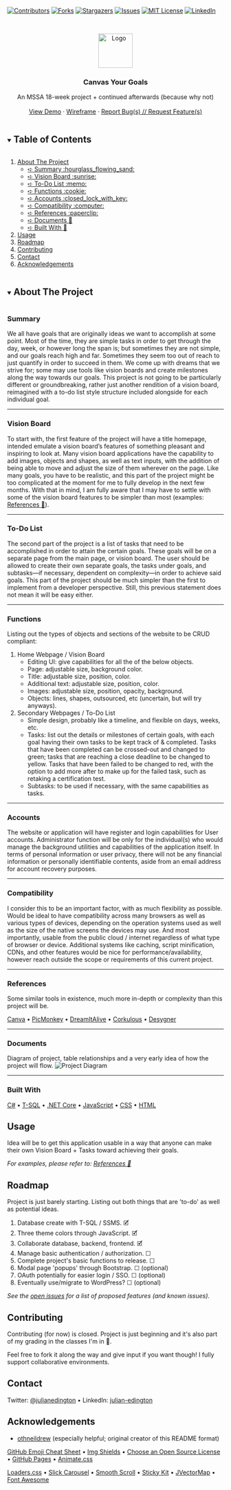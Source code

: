 <!--
*** Thanks for checking out the Best-README-Template. If you have a suggestion
*** that would make this better, please fork the repo and create a pull request
*** or simply open an issue with the tag "enhancement".
*** Thanks again! Now go create something AMAZING! :D
***
***
***
*** To avoid retyping too much info. Do a search and replace for the following:
*** github_username, repo_name, twitter_handle, email, project_title, project_description
-->



<!-- PROJECT SHIELDS -->
<!--
*** I'm using markdown "reference style" links for readability.
*** Reference links are enclosed in brackets [ ] instead of parentheses ( ).
*** See the bottom of this document for the declaration of the reference variables
*** for contributors-url, forks-url, etc. This is an optional, concise syntax you may use.
*** https://www.markdownguide.org/basic-syntax/#reference-style-links
-->
[![Contributors][contributors-shield]][contributors-url]
[![Forks][forks-shield]][forks-url]
[![Stargazers][stars-shield]][stars-url]
[![Issues][issues-shield]][issues-url]
[![MIT License][license-shield]][license-url]
[![LinkedIn][linkedin-shield]][linkedin-url]



<!-- PROJECT LOGO -->
<br />
<p align="center">
  <a href="https://github.com/jedington/Canvas-Your-Goals/">
    <img src="images/logo.png" alt="Logo" width="80" height="80">
  </a>

  <h3 align="center">Canvas Your Goals</h3>

  <p align="center">
    An MSSA 18-week project + continued afterwards (because why not)
    <br />
    <br /> 
    <a href="http://jedington.github.io/Canvas-Your-Goals/docs/Canvas-Your-Goals-Wireframe.pdf">View Demo</a>
    ·
    <a href="https://github.com/jedington/Canvas-Your-Goals/blob/master/docs/Canvas-Your-Goals-Wireframe.pdf">Wireframe</a>
    ·
    <a href="https://github.com/jedington/Canvas-Your-Goals/issues">Report Bug(s) // Request Feature(s)</a>
  </p>
</p>



<!-- TABLE OF CONTENTS -->
<details open="open">
  <summary><h2 style="display: inline-block">Table of Contents</h2></summary>
  <ol>
    <li>
      <a href="#about-the-project">About The Project</a>
      <ul>
	<li><a href="#summary">➪ Summary :hourglass_flowing_sand:</a></li>
	<li><a href="#vision-board">➪ Vision Board :sunrise:</a></li>
	<li><a href="#to-do-list">➪ To-Do List :memo:</a></li>
	<li><a href="#functions">➪ Functions :cookie:</a></li>
	<li><a href="#accounts">➪ Accounts :closed_lock_with_key:</a></li>
	<li><a href="#compatibility">➪ Compatibility :computer:</a></li>
       	<li><a href="#references">➪ References :paperclip:</a></li>
	<li><a href="#documents">➪ Documents 📜</a></li>
	<li><a href="#built-with">➪ Built With 🚧</a></li>
      </ul>
    </li>
    <li><a href="#usage">Usage</a></li>
    <li><a href="#roadmap">Roadmap</a></li>
    <li><a href="#contributing">Contributing</a></li>
    <li><a href="#contact">Contact</a></li>
    <li><a href="#acknowledgements">Acknowledgements</a></li>
  </ol>
</details>


<details open="open">
  <summary><h2 style="display: inline-block">About The Project</h2></summary>
<!-- ABOUT THE PROJECT -->

### Summary

We all have goals that are originally ideas we want to accomplish at some point. Most of the time, they are simple tasks in order to get through the day, week, or however long the span is; but sometimes they are not simple, and our goals reach high and far. Sometimes they seem too out of reach to just quantify in order to succeed in them. We come up with dreams that we strive for; some may use tools like vision boards and create milestones along the way towards our goals. This project is not going to be particularly different or groundbreaking, rather just another rendition of a vision board, reimagined with a to-do list style structure included alongside for each individual goal.

<!-- [![Product Name Screen Shot][product-screenshot]](https://example.com) -->

------
### Vision Board

To start with, the first feature of the project will have a title homepage, intended emulate a vision board’s features of something pleasant and inspiring to look at. Many vision board applications have the capability to add images, objects and shapes, as well as text inputs, with the addition of being able to move and adjust the size of them wherever on the page. Like many goals, you have to be realistic, and this part of the project might be too complicated at the moment for me to fully develop in the next few months. With that in mind, I am fully aware that I may have to settle with some of the vision board features to be simpler than most (examples: <a href="#references">References :paperclip:</a>).

------
### To-Do List

The second part of the project is a list of tasks that need to be accomplished in order to attain the certain goals. These goals will be on a separate page from the main page, or vision board. The user should be allowed to create their own separate goals, the tasks under goals, and subtasks—if necessary, dependent on complexity—in order to achieve said goals. This part of the project should be much simpler than the first to implement from a developer perspective. Still, this previous statement does not mean it will be easy either.

------
### Functions

Listing out the types of objects and sections of the website to be CRUD compliant:
1.	Home Webpage / Vision Board
	  +	Editing UI: give capabilities for all the of the below objects.
	  +	Page: adjustable size, background color.
	  +	Title: adjustable size, position, color.
	  +	Additional text: adjustable size, position, color.
	  +	Images: adjustable size, position, opacity, background.
	  +	Objects: lines, shapes, outsourced, etc (uncertain, but will try anyways).
2.	Secondary Webpages / To-Do List
	  + Simple design, probably like a timeline, and flexible on days, weeks, etc.
	  +	Tasks: list out the details or milestones of certain goals, with each goal having their own tasks to be kept track of & completed. Tasks that have been completed can be crossed-out and changed to green; tasks that are reaching a close deadline to be changed to yellow. Tasks that have been failed to be changed to red, with the option to add more after to make up for the failed task, such as retaking a certification test.
	  +	Subtasks: to be used if necessary, with the same capabilities as tasks.
 
------
### Accounts

The website or application will have register and login capabilities for User accounts. Administrator function will be only for the individual(s) who would manage the background utilities and capabilities of the application itself. In terms of personal information or user privacy, there will not be any financial information or personally identifiable contents, aside from an email address for account recovery purposes. 
 
------
### Compatibility

I consider this to be an important factor, with as much flexibility as possible. Would be ideal to have compatibility across many browsers as well as various types of devices, depending on the operation systems used as well as the size of the native screens the devices may use. And most importantly, usable from the public cloud / internet regardless of what type of browser or device. Additional systems like caching, script minification, CDNs, and other features would be nice for performance/availability, however reach outside the scope or requirements of this current project.
 
------
### References

Some similar tools in existence, much more in-depth or complexity than this project will be.

[Canva](https://www.canva.com/) • [PicMonkey](https://www.picmonkey.com/) • [DreamItAlive](https://www.dreamitalive.com/) • [Corkulous](https://www.corkulous.com/) • [Desygner](https://desygner.com/)
 
------
### Documents

Diagram of project, table relationships and a very early idea of how the project will flow.
![Project Diagram][project-diagram]

------
### Built With

[C#](https://docs.microsoft.com/en-us/dotnet/csharp/) • [T-SQL](https://docs.microsoft.com/en-us/sql/t-sql/language-reference?view=sql-server-ver15) • [.NET Core](https://dotnet.microsoft.com/download) • [JavaScript](https://www.javascript.com/) • [CSS](https://www.w3schools.com/css/) • [HTML](https://www.w3schools.com/html/)


<!-- USAGE EXAMPLES -->
## Usage

Idea will be to get this application usable in a way that anyone can make their own Vision Board + Tasks toward achieving their goals.

*For examples, please refer to: <a href="#references">References :paperclip:</a>*



<!-- ROADMAP -->
## Roadmap

Project is just barely starting. Listing out both things that are 'to-do' as well as potential ideas.

1. Database create with T-SQL / SSMS. 🗹
2. Three theme colors through JavaScript. 🗹
3. Collaborate database, backend, frontend. 🗹
4. Manage basic authentication / authorization. ☐
6. Complete project's basic functions to release. ☐
7. Modal page 'popups' through Bootstrap. ☐ (optional)
8. OAuth potentially for easier login / SSO. ☐ (optional)
9. Eventually use/migrate to WordPress? ☐ (optional)

*See the [open issues](https://github.com/github_username/repo_name/issues) for a list of proposed features (and known issues).*



<!-- CONTRIBUTING -->
## Contributing

Contributing (for now) is closed. Project is just beginning and it's also part of my grading in the classes I'm in 👀.

Feel free to fork it along the way and give input if you want though! I fully support collaborative environments.



<!-- CONTACT -->
## Contact

Twitter: [@julianedington](https://twitter.com/julianedington) • LinkedIn: [julian-edington](https://www.linkedin.com/in/julian-edington/)

<!-- ACKNOWLEDGEMENTS -->
## Acknowledgements
* [othneildrew](https://github.com/othneildrew/Best-README-Template/) (especially helpful; original creator of this README format)

[GitHub Emoji Cheat Sheet](https://www.webpagefx.com/tools/emoji-cheat-sheet) • [Img Shields](https://shields.io) • [Choose an Open Source License](https://choosealicense.com) • [GitHub Pages](https://pages.github.com) • [Animate.css](https://daneden.github.io/animate.css)

[Loaders.css](https://connoratherton.com/loaders) • [Slick Carousel](https://kenwheeler.github.io/slick) • [Smooth Scroll](https://github.com/cferdinandi/smooth-scroll) • [Sticky Kit](http://leafo.net/sticky-kit) • [JVectorMap](http://jvectormap.com) • [Font Awesome](https://fontawesome.com)


<!-- Demo 
## Demo
[Canvas-Your-Goals-Diagram.pdf](http://jedington.github.io/Canvas-Your-Goals/docs/Canvas-Your-Goals-Wireframe.pdf)
-->

<!-- MARKDOWN LINKS & IMAGES -->
<!-- https://www.markdownguide.org/basic-syntax/#reference-style-links -->
[contributors-shield]: https://img.shields.io/github/contributors/jedington/Canvas-Your-Goals.svg?style=for-the-badge
[contributors-url]: https://github.com/jedington/Canvas-Your-Goals/graphs/contributors
[forks-shield]: https://img.shields.io/github/forks/jedington/Canvas-Your-Goals.svg?style=for-the-badge
[forks-url]: https://github.com/jedington/Canvas-Your-Goals/network/members
[stars-shield]: https://img.shields.io/github/stars/jedington/Canvas-Your-Goals.svg?style=for-the-badge
[stars-url]: https://github.com/jedington/Canvas-Your-Goals/stargazers
[issues-shield]: https://img.shields.io/github/issues/jedington/Canvas-Your-Goals.svg?style=for-the-badge
[issues-url]: https://github.com/jedington/Canvas-Your-Goals/issues
[license-shield]: https://img.shields.io/github/license/jedington/Canvas-Your-Goals.svg?style=for-the-badge
[license-url]: https://github.com/jedington/Canvas-Your-Goals/blob/main/LICENSE.txt
[linkedin-shield]: https://img.shields.io/badge/-LinkedIn-black.svg?style=for-the-badge&logo=linkedin&colorB=555
[linkedin-url]: https://www.linkedin.com/in/julian-edington/
[product-screenshot]: images/screenshot.png
[project-diagram]: images/Canvas-Your-Goals.svg
